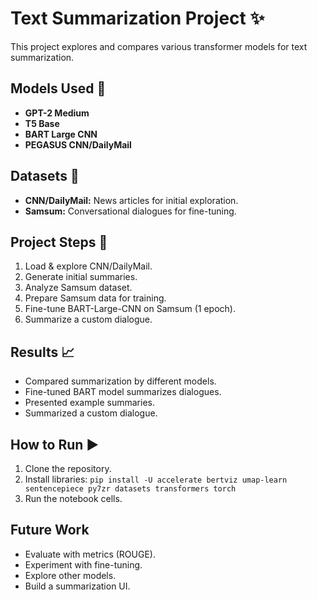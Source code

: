 # Text Summarization Project ✨

This project explores and compares various transformer models for text summarization.

## Models Used 🤖

*   **GPT-2 Medium**
*   **T5 Base**
*   **BART Large CNN**
*   **PEGASUS CNN/DailyMail**

## Datasets 📁

*   **CNN/DailyMail:** News articles for initial exploration.
*   **Samsum:** Conversational dialogues for fine-tuning.

## Project Steps 🚀

1.  Load & explore CNN/DailyMail.
2.  Generate initial summaries.
3.  Analyze Samsum dataset.
4.  Prepare Samsum data for training.
5.  Fine-tune BART-Large-CNN on Samsum (1 epoch).
6.  Summarize a custom dialogue.

## Results 📈

*   Compared summarization by different models.
*   Fine-tuned BART model summarizes dialogues.
*   Presented example summaries.
*   Summarized a custom dialogue.

## How to Run ▶️

1.  Clone the repository.
2.  Install libraries: `pip install -U accelerate bertviz umap-learn sentencepiece py7zr datasets transformers torch`
3.  Run the notebook cells.

## Future Work

*   Evaluate with metrics (ROUGE).
*   Experiment with fine-tuning.
*   Explore other models.
*   Build a summarization UI.
